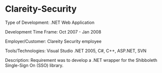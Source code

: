 Clareity-Security
=================

Type of Development: .NET Web Application

Development Time Frame: Oct 2007 - Jan 2008

Employer/Customer: Clareity Security employee

Tools/Technologies: Visual Studio .NET 2005, C#, C++, ASP.NET, SVN

Description: Requirement was to develop a .NET wrapper for the Shibboleth Single-Sign On (SSO) library.
